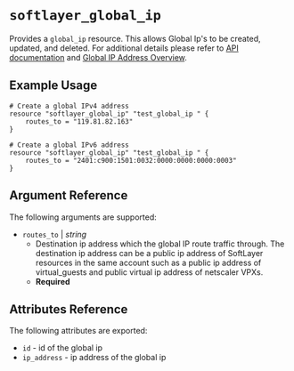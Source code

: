 # `softlayer_global_ip`

Provides a `global_ip` resource. This allows Global Ip's to be created, updated, and deleted.
For additional details please refer to [API documentation](http://sldn.softlayer.com/reference/services/SoftLayer_Network_Subnet_IpAddress_Global) and [Global IP Address Overview](https://knowledgelayer.softlayer.com/learning/global-ip-addresses).

## Example Usage

```hcl
# Create a global IPv4 address
resource "softlayer_global_ip" "test_global_ip " {
    routes_to = "119.81.82.163"
}
```

```hcl
# Create a global IPv6 address
resource "softlayer_global_ip" "test_global_ip " {
    routes_to = "2401:c900:1501:0032:0000:0000:0000:0003"
}
```

## Argument Reference

The following arguments are supported:

* `routes_to` | *string*
     * Destination ip address which the global IP route traffic through. The destination ip address can be a public ip address of SoftLayer resources in the same account such as a public ip address of virtual_guests and public virtual ip address of netscaler VPXs. 
     * **Required**

## Attributes Reference

The following attributes are exported:

* `id` - id of the global ip
* `ip_address` - ip address of the global ip
